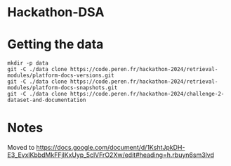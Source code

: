 # Hackathon-DSA

# Getting the data
```
mkdir -p data
git -C ./data clone https://code.peren.fr/hackathon-2024/retrieval-modules/platform-docs-versions.git
git -C ./data clone https://code.peren.fr/hackathon-2024/retrieval-modules/platform-docs-snapshots.git
git -C ./data clone https://code.peren.fr/hackathon-2024/challenge-2-dataset-and-documentation
```

# Notes

Moved to https://docs.google.com/document/d/1KshtJpkDH-E3_EvxlKbbdMkFFjlKxUyp_5clVFrO2Xw/edit#heading=h.rbuyn6sm3lvd
